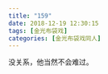 ```yaml
---
title: "159"
date: 2018-12-19 12:30:15
tags: [金光布袋戏]
categories: [金光布袋戏同人]
---
```


<p dir="ltr"  >没关系，他当然不会难过。</p> 
<br />